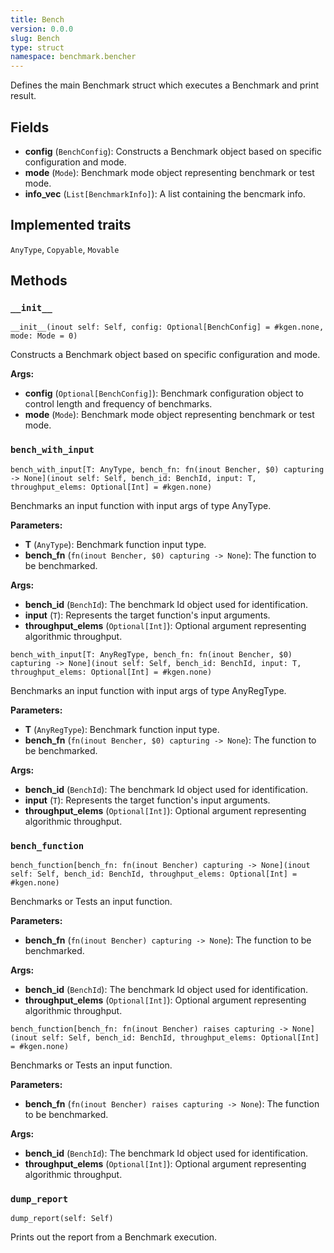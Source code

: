 ```yaml
---
title: Bench
version: 0.0.0
slug: Bench
type: struct
namespace: benchmark.bencher
---
```


<section class='mojo-docs'>

Defines the main Benchmark struct which executes a Benchmark and print result.

## Fields

- ​<b>config</b> (`BenchConfig`): Constructs a Benchmark object based on specific
  configuration and mode.
- ​<b>mode</b> (`Mode`): Benchmark mode object representing benchmark or test
  mode.
- ​<b>info_vec</b> (`List[BenchmarkInfo]`): A list containing the bencmark info.

## Implemented traits

`AnyType`,
`Copyable`,
`Movable`

## Methods

### `__init__`

<div class='mojo-function-detail'>

<div class="mojo-function-sig">

```mojo
__init__(inout self: Self, config: Optional[BenchConfig] = #kgen.none, mode: Mode = 0)
```

</div>

Constructs a Benchmark object based on specific configuration and mode.

**Args:**

- ​<b>config</b> (`Optional[BenchConfig]`): Benchmark configuration object to
  control length and frequency of benchmarks.
- ​<b>mode</b> (`Mode`): Benchmark mode object representing benchmark or test
  mode.

</div>

### `bench_with_input`

<div class='mojo-function-detail'>

<div class="mojo-function-sig">

```mojo
bench_with_input[T: AnyType, bench_fn: fn(inout Bencher, $0) capturing -> None](inout self: Self, bench_id: BenchId, input: T, throughput_elems: Optional[Int] = #kgen.none)
```

</div>

Benchmarks an input function with input args of type AnyType.

**Parameters:**

- ​<b>T</b> (`AnyType`): Benchmark function input type.
- ​<b>bench_fn</b> (`fn(inout Bencher, $0) capturing -> None`): The function to
  be benchmarked.

**Args:**

- ​<b>bench_id</b> (`BenchId`): The benchmark Id object used for identification.
- ​<b>input</b> (`T`): Represents the target function's input arguments.
- ​<b>throughput_elems</b> (`Optional[Int]`): Optional argument representing
  algorithmic throughput.

</div>

<div class='mojo-function-detail'>

<div class="mojo-function-sig">

```mojo
bench_with_input[T: AnyRegType, bench_fn: fn(inout Bencher, $0) capturing -> None](inout self: Self, bench_id: BenchId, input: T, throughput_elems: Optional[Int] = #kgen.none)
```

</div>

Benchmarks an input function with input args of type AnyRegType.

**Parameters:**

- ​<b>T</b> (`AnyRegType`): Benchmark function input type.
- ​<b>bench_fn</b> (`fn(inout Bencher, $0) capturing -> None`): The function to
  be benchmarked.

**Args:**

- ​<b>bench_id</b> (`BenchId`): The benchmark Id object used for identification.
- ​<b>input</b> (`T`): Represents the target function's input arguments.
- ​<b>throughput_elems</b> (`Optional[Int]`): Optional argument representing
  algorithmic throughput.

</div>

### `bench_function`

<div class='mojo-function-detail'>

<div class="mojo-function-sig">

```mojo
bench_function[bench_fn: fn(inout Bencher) capturing -> None](inout self: Self, bench_id: BenchId, throughput_elems: Optional[Int] = #kgen.none)
```

</div>

Benchmarks or Tests an input function.

**Parameters:**

- ​<b>bench_fn</b> (`fn(inout Bencher) capturing -> None`): The function to be
  benchmarked.

**Args:**

- ​<b>bench_id</b> (`BenchId`): The benchmark Id object used for identification.
- ​<b>throughput_elems</b> (`Optional[Int]`): Optional argument representing
  algorithmic throughput.

</div>

<div class='mojo-function-detail'>

<div class="mojo-function-sig">

```mojo
bench_function[bench_fn: fn(inout Bencher) raises capturing -> None](inout self: Self, bench_id: BenchId, throughput_elems: Optional[Int] = #kgen.none)
```

</div>

Benchmarks or Tests an input function.

**Parameters:**

- ​<b>bench_fn</b> (`fn(inout Bencher) raises capturing -> None`): The function
  to be benchmarked.

**Args:**

- ​<b>bench_id</b> (`BenchId`): The benchmark Id object used for identification.
- ​<b>throughput_elems</b> (`Optional[Int]`): Optional argument representing
  algorithmic throughput.

</div>

### `dump_report`

<div class='mojo-function-detail'>

<div class="mojo-function-sig">

`dump_report(self: Self)`

</div>

Prints out the report from a Benchmark execution.

</div>

</section>
